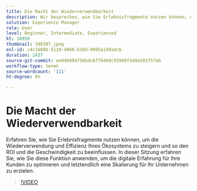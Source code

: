 ```yaml
---
title: Die Macht der Wiederverwendbarkeit
description: Wir besprechen, wie Sie Erlebnisfragmente nutzen können, um die Wiederverwendung und Effizienz Ihres Ökosystems zu steigern.  Dies wirkt sich auf ROI und Fahrgeschwindigkeit aus.  Teilnehmer erhalten ein Verständnis dafür, wie Sie Erlebnisfragmente positionieren und nutzen können. Teilnehmer. erfahren Sie, wie Sie diese Funktion anwenden, um die digitale Erfahrung für Ihre Kunden zu optimieren.
solution: Experience Manager
role: User
level: Beginner, Intermediate, Experienced
kt: 10950
thumbnail: 346387.jpeg
exl-id: c4c1608b-5119-4060-b10d-9095a1d9adc6
duration: 2437
source-git-commit: ee04b99d756bdc6f7b460c91960fd49e501f57eb
workflow-type: tm+mt
source-wordcount: '111'
ht-degree: 0%

---
```


# Die Macht der Wiederverwendbarkeit

Erfahren Sie, wie Sie Erlebnisfragmente nutzen können, um die Wiederverwendung und Effizienz Ihres Ökosystems zu steigern und so den ROI und die Geschwindigkeit zu beeinflussen. In dieser Sitzung erfahren Sie, wie Sie diese Funktion anwenden, um die digitale Erfahrung für Ihre Kunden zu optimieren und letztendlich eine Skalierung für Ihr Unternehmen zu erzielen.

>[!VIDEO](https://video.tv.adobe.com/v/346387/?quality=12&learn=on)
